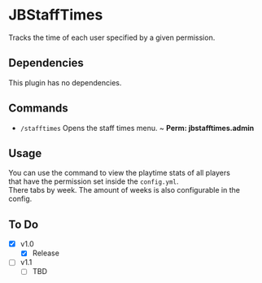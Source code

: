 
# JBStaffTimes
Tracks the time of each user specified by a given permission. 

## Dependencies
This plugin has no dependencies.

 
## Commands
- `/stafftimes` Opens the staff times menu. ~ **Perm: jbstafftimes.admin**
## Usage
You can use the command to view the playtime stats of all players  
that have the permission set inside the `config.yml`.  
There tabs by week. The amount of weeks is also configurable in the config.

## To Do
- [X] v1.0
    - [X] Release 
- [ ] v1.1
    - [ ] TBD
